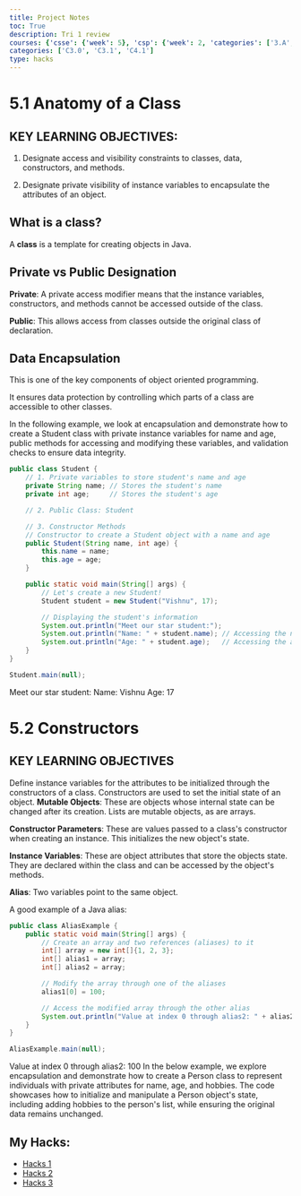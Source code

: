 ```yaml
---
title: Project Notes
toc: True
description: Tri 1 review
courses: {'csse': {'week': 5}, 'csp': {'week': 2, 'categories': ['3.A', '5.B']}, 'csa': {'week': 9}}
categories: ['C3.0', 'C3.1', 'C4.1']
type: hacks
---
```

# 5.1 Anatomy of a Class

## KEY LEARNING OBJECTIVES:

1. Designate access and visibility constraints to classes, data, constructors, and methods.

2. Designate private visibility of instance variables to encapsulate the attributes of an object.

## What is a class?

A **class** is a template for creating objects in Java. 

## Private vs Public Designation

**Private**: A private access modifier means that the instance variables, constructors, and methods cannot be accessed outside of the class.

**Public**: This allows access from classes outside the original class of declaration.

## Data Encapsulation

This is one of the key components of object oriented programming. 

It ensures data protection by controlling which parts of a class are accessible to other classes.

In the following example, we look at encapsulation and demonstrate how to create a Student class with private instance variables for name and age, public methods for accessing and modifying these variables, and validation checks to ensure data integrity. 

```java
public class Student {
    // 1. Private variables to store student's name and age
    private String name; // Stores the student's name
    private int age;     // Stores the student's age

    // 2. Public Class: Student

    // 3. Constructor Methods
    // Constructor to create a Student object with a name and age
    public Student(String name, int age) {
        this.name = name;
        this.age = age;
    }

    public static void main(String[] args) {
        // Let's create a new Student!
        Student student = new Student("Vishnu", 17);

        // Displaying the student's information
        System.out.println("Meet our star student:");
        System.out.println("Name: " + student.name); // Accessing the name directly
        System.out.println("Age: " + student.age);   // Accessing the age directly
    }
}

Student.main(null);
```

Meet our star student:
Name: Vishnu
Age: 17

# 5.2 Constructors
## KEY LEARNING OBJECTIVES
Define instance variables for the attributes to be initialized through the constructors of a class.
Constructors are used to set the initial state of an object.
**Mutable Objects**: These are objects whose internal state can be changed after its creation. Lists are mutable objects, as are arrays.

**Constructor Parameters**: These are values passed to a class's constructor when creating an instance. This initializes the new object's state.

**Instance Variables**: These are object attributes that store the objects state. They are declared within the class and can be accessed by the object's methods.

**Alias**: Two variables point to the same object.

A good example of a Java alias:
```java
public class AliasExample {
    public static void main(String[] args) {
        // Create an array and two references (aliases) to it
        int[] array = new int[]{1, 2, 3};
        int[] alias1 = array;
        int[] alias2 = array;

        // Modify the array through one of the aliases
        alias1[0] = 100;

        // Access the modified array through the other alias
        System.out.println("Value at index 0 through alias2: " + alias2[0]);
    }
}

AliasExample.main(null);
```
Value at index 0 through alias2: 100
In the below example, we explore encapsulation and demonstrate how to create a Person class to represent individuals with private attributes for name, age, and hobbies. The code showcases how to initialize and manipulate a Person object's state, including adding hobbies to the person's list, while ensuring the original data remains unchanged.

## My Hacks:
- [Hacks 1](https://github.com/DasMoge124/student/blob/main/_notebooks/2023-10-14-unit5start.ipynb)
- [Hacks 2](https://github.com/DasMoge124/student/blob/main/_notebooks/2023-10-14-unit5secondpart.ipynb)
- [Hacks 3](https://github.com/DasMoge124/student/blob/main/_notebooks/2023-10-14-unit5lastpart.ipynb)